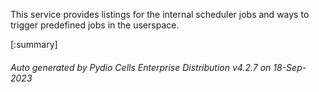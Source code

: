 






This service provides listings for the internal scheduler jobs and ways to trigger predefined jobs in the userspace.

[:summary]

###### Auto generated by Pydio Cells Enterprise Distribution v4.2.7 on 18-Sep-2023
